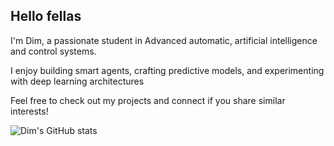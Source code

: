 ## Hello fellas

I'm Dim, a passionate student in Advanced automatic, artificial intelligence and control systems.  

I enjoy building smart agents, crafting predictive models, and experimenting with deep learning architectures

Feel free to check out my projects and connect if you share similar interests!

![Dim's GitHub stats](https://github-readme-stats.vercel.app/api?username=UnrulyWorld&show_icons=true&theme=dark)
